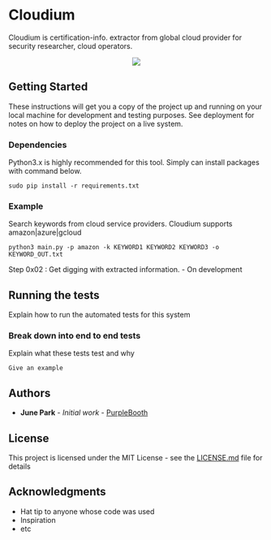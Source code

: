 # Cloudium

Cloudium is certification-info. extractor from global cloud provider
for security researcher, cloud operators.

<p align="center">
    <img src="https://noplanlife.com/sample.svg">
</p>

## Getting Started

These instructions will get you a copy of the project up and running on your local machine for development and testing purposes. See deployment for notes on how to deploy the project on a live system.

### Dependencies

Python3.x is highly recommended for this tool.
Simply can install packages with command below.

```sudo pip install -r requirements.txt```

### Example

Search keywords from cloud service providers.
Cloudium supports amazon|azure|gcloud 

```
python3 main.py -p amazon -k KEYWORD1 KEYWORD2 KEYWORD3 -o KEYWORD_OUT.txt
```

Step 0x02 : Get digging with extracted information. - On development

## Running the tests

Explain how to run the automated tests for this system

### Break down into end to end tests

Explain what these tests test and why

```
Give an example
```

## Authors

* **June Park** - *Initial work* - [PurpleBooth](https://github.com/PurpleBooth)

## License

This project is licensed under the MIT License - see the [LICENSE.md](LICENSE.md) file for details

## Acknowledgments

* Hat tip to anyone whose code was used
* Inspiration
* etc
